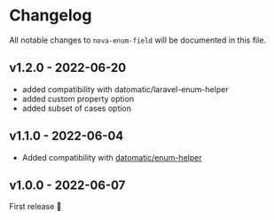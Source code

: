 # Changelog

All notable changes to `nova-enum-field` will be documented in this file.

## v1.2.0 - 2022-06-20

- added compatibility with datomatic/laravel-enum-helper
- added custom property option
- added subset of cases option

## v1.1.0 - 2022-06-04

- Added compatibility with [datomatic/enum-helper](https://github.com/datomatic/enum-helper)

## v1.0.0 - 2022-06-07

First release 🚀

